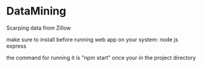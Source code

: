 # DataMining
Scarping data from Zillow

make sure to install before running web app on your system:
	node js
	express

the command for running it is "npm start" once your in the project directory
